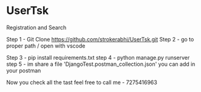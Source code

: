 # UserTsk
Registration and Search 

Step 1 - Git Clone https://github.com/strokerabhi/UserTsk.git
Step 2 - go to proper path / open with vscode
<!--  im alredy share db.sqlite so no need to migrate and make migrations -->
Step 3 - pip install requirements.txt
step 4 - python manage.py runserver
step 5 - im share a file 'DjangoTest.postman_collection.json' you can add in your postman

Now you check all the tast 
feel free to call me - 7275416963

